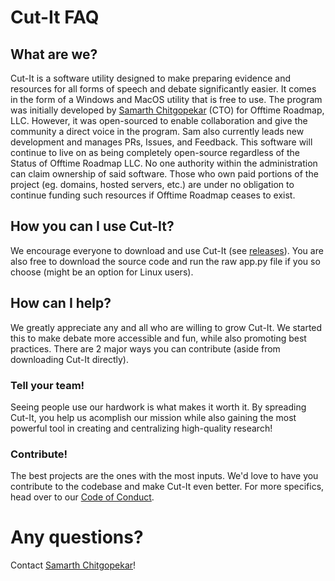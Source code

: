 # Cut-It FAQ

## What are we?
Cut-It is a software utility designed to make preparing evidence and resources for all forms of speech and debate significantly easier. It comes in the form of a Windows and MacOS utility that is free to use. The program was initially developed by [Samarth Chitgopekar](https://github.com/http-samc) (CTO) for Offtime Roadmap, LLC. However, it was open-sourced to enable collaboration and give the community a direct voice in the program. Sam also currently leads new development and manages PRs, Issues, and Feedback. This software will continue to live on as being completely open-source regardless of the Status of Offtime Roadmap LLC. No one authority within the administration can claim ownership of said software. Those who own paid portions of the project (eg. domains, hosted servers, etc.) are under no obligation to continue funding such resources if Offtime Roadmap ceases to exist. 

## How you can I use Cut-It?
We encourage everyone to download and use Cut-It (see [releases](/releases)). You are also free to download the source code and run the raw app.py file if you so choose (might be an option for Linux users). 

## How can I help?
We greatly appreciate any and all who are willing to grow Cut-It. We started this to make debate more accessible and fun, while also promoting best practices. There are 2 major ways you can contribute (aside from downloading Cut-It directly).

### Tell your team!
Seeing people use our hardwork is what makes it worth it. By spreading Cut-It, you help us acomplish our mission while also gaining the most powerful tool in creating and centralizing high-quality research!

### Contribute!
The best projects are the ones with the most inputs. We'd love to have you contribute to the codebase and make Cut-It even better. For more specifics, head over to our [Code of Conduct](/CODEOFCONDUCT.md#2-contributing).

# Any questions?
Contact [Samarth Chitgopekar](mailto:sam@chitgopekar.tech)!